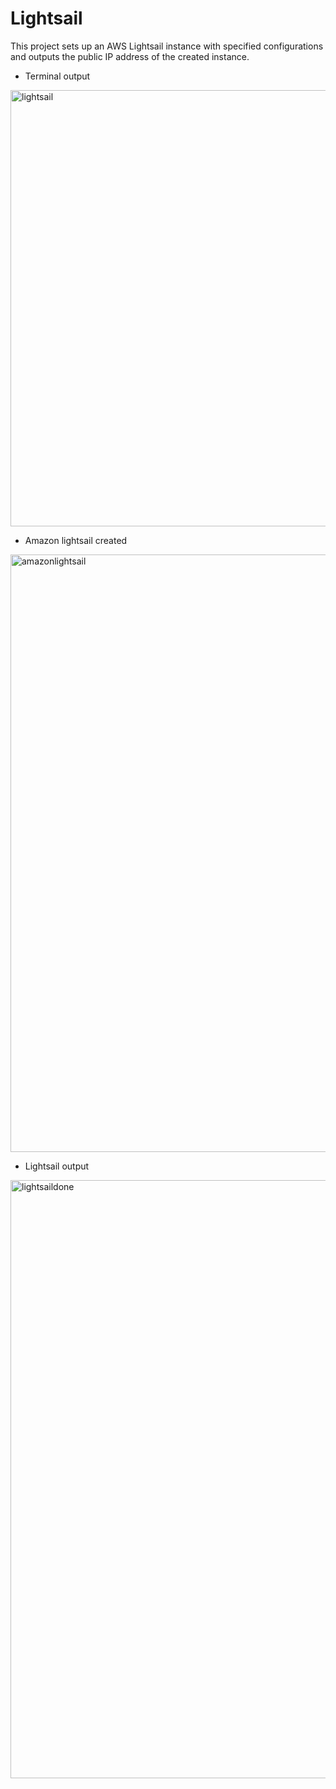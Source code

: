 # Lightsail

This project sets up an AWS Lightsail instance with specified configurations and outputs the public IP address of the created instance. 

* Terminal output 
<img width="698" alt="lightsail" src="https://github.com/NavreetK/Terraform/assets/46690891/187f66a9-6670-4b7e-814a-012e01aa2639">

* Amazon lightsail created
<img width="956" alt="amazonlightsail" src="https://github.com/NavreetK/Terraform/assets/46690891/94277bb9-543f-4b0a-81e3-bec341e30942">

* Lightsail output
<img width="957" alt="lightsaildone" src="https://github.com/NavreetK/Terraform/assets/46690891/b28236fd-69d1-4902-ac82-a2655ddcbe81">

